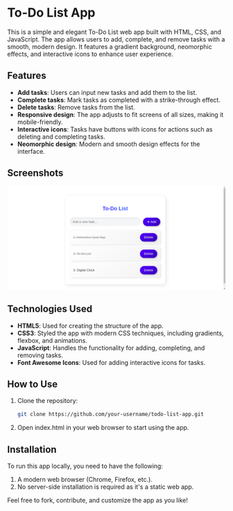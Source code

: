 # To-Do List App

This is a simple and elegant To-Do List web app built with HTML, CSS, and JavaScript. The app allows users to add, complete, and remove tasks with a smooth, modern design. It features a gradient background, neomorphic effects, and interactive icons to enhance user experience.

## Features
- **Add tasks**: Users can input new tasks and add them to the list.
- **Complete tasks**: Mark tasks as completed with a strike-through effect.
- **Delete tasks**: Remove tasks from the list.
- **Responsive design**: The app adjusts to fit screens of all sizes, making it mobile-friendly.
- **Interactive icons**: Tasks have buttons with icons for actions such as deleting and completing tasks.
- **Neomorphic design**: Modern and smooth design effects for the interface.

## Screenshots
![To-Do List Screenshot](ok.png)

## Technologies Used
- **HTML5**: Used for creating the structure of the app.
- **CSS3**: Styled the app with modern CSS techniques, including gradients, flexbox, and animations.
- **JavaScript**: Handles the functionality for adding, completing, and removing tasks.
- **Font Awesome Icons**: Used for adding interactive icons for tasks.

## How to Use
1. Clone the repository:
   ```bash
   git clone https://github.com/your-username/todo-list-app.git
2. Open index.html in your web browser to start using the app.
   
## Installation
To run this app locally, you need to have the following:

1. A modern web browser (Chrome, Firefox, etc.).
2. No server-side installation is required as it's a static web app.

Feel free to fork, contribute, and customize the app as you like!

